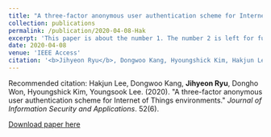 ```yaml
---
title: "A three-factor anonymous user authentication scheme for Internet of Things environments"
collection: publications
permalink: /publication/2020-04-08-Hak
excerpt: 'This paper is about the number 1. The number 2 is left for future work.'
date: 2020-04-08
venue: 'IEEE Access'
citation: '<b>Jihyeon Ryu</b>, Dongwoo Kang, Hyoungshick Kim, Hakjun Lee, Dongho Won. (2020). "A three-factor anonymous user authentication scheme for Internet of Things environments." <i>IEEE Access</i>. 8: 123456-123467.'
---
```


Recommended citation: Hakjun Lee, Dongwoo Kang, **Jihyeon Ryu**, Dongho Won, Hyoungshick Kim, Youngsook Lee. (2020). "A three-factor anonymous user authentication scheme for Internet of Things environments." *Journal of Information Security and Applications*. 52(6).

[Download paper here](http://janicejihyeon.github.io/files/hak2020.pdf)
